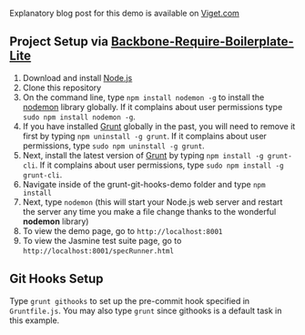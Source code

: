 Explanatory blog post for this demo is available on [Viget.com](http://viget.com/extend/grunt-getting-started-with-git-hooks)

## Project Setup via [Backbone-Require-Boilerplate-Lite](https://github.com/BoilerplateMVC/Backbone-Require-Boilerplate-Lite)
   1. Download and install [Node.js](http://nodejs.org/#download)
   2. Clone this repository
   3. On the command line, type `npm install nodemon -g` to install the [nodemon](https://github.com/remy/nodemon) library globally.  If it complains about user permissions type `sudo npm install nodemon -g`.
   4.  If you have installed [Grunt](http://gruntjs.com/) globally in the past, you will need to remove it first by typing `npm uninstall -g grunt`.  If it complains about user permissions, type `sudo npm uninstall -g grunt`.
   5.  Next, install the latest version of [Grunt](http://gruntjs.com/) by typing `npm install -g grunt-cli`.  If it complains about user permissions, type `sudo npm install -g grunt-cli`.
   6. Navigate inside of the grunt-git-hooks-demo folder and type `npm install`
   7. Next, type `nodemon` (this will start your Node.js web server and restart the server any time you make a file change thanks to the wonderful **nodemon** library)
   8. To view the demo page, go to `http://localhost:8001`
   9. To view the Jasmine test suite page, go to `http://localhost:8001/specRunner.html`

## Git Hooks Setup

Type `grunt githooks` to set up the pre-commit hook specified in `Gruntfile.js`. You may also type `grunt` since githooks is a default task in this example.
